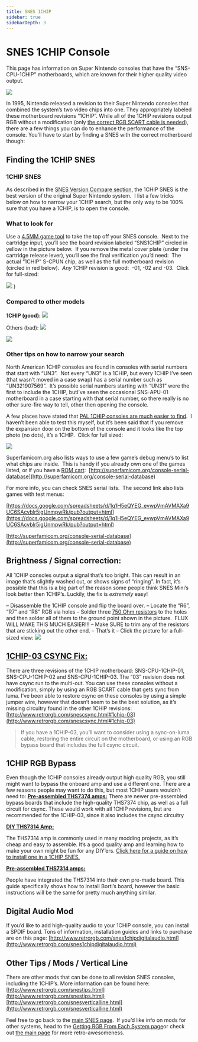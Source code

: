 ```yaml
---
title: SNES 1CHIP
sidebar: true
sidebarDepth: 3
---
```

# SNES 1CHIP Console

This page has information on Super Nintendo consoles that have the “SNS-CPU-1CHIP” motherboards, which are known for their higher quality video output.

![](https://cdn.retrorgb.com/images/1CHIPPage01.JPG)

In 1995, Nintendo released a revision to their Super Nintendo consoles that combined the system’s two video chips into one. They appropriately labeled these motherboard revisions “1CHIP”. While all of the 1CHIP revisions output RGB without a modification (only [the correct RGB SCART cable is needed](/consoles/snes/csync)), there are a few things you can do to enhance the performance of the console. You’ll have to start by finding a SNES with the correct motherboard though:


## Finding the 1CHIP SNES

### 1CHIP SNES

As described in the [SNES Version Compare section](/consoles/snes/version), the 1CHIP SNES is the best version of the original Super Nintendo system.  I list a few tricks below on how to narrow your 1CHIP search, but the only way to be 100% sure that you have a 1CHIP, is to open the console. 

### What to look for

Use a [4.5MM game tool](/tools) to take the top off your SNES console.  Next to the cartridge input, you’ll see the board revision labeled “SNS1CHIP” circled in yellow in the picture below.  If you remove the metal cover plate (under the cartridge release lever), you’ll see the final verification you’d need:  The actual “1CHIP” S-CPUN chip, as well as the full motherboard revision (circled in red below).  *Any* 1CHIP revision is good:  -01, -02 and -03.  Click for full-sized:

[![](https://cdn.retrorgb.com/images/1CHIP_small.jpg)](https://cdn.retrorgb.com/images/1CHIP.jpg)
)

### Compared to other models

**1CHIP (good):**
![](https://cdn.retrorgb.com/images/1CHIPPage01.JPG)

Others (bad):
![](https://cdn.retrorgb.com/images/1CHIPPage02.JPG)

![](https://cdn.retrorgb.com/images/1CHIPPage03.jpg)

### Other tips on how to narrow your search 

 North American 1CHIP consoles are found in consoles with serial numbers that start with “UN3”.  Not every “UN3” is a 1CHIP, but every 1CHIP I’ve seen (that wasn’t moved in a case swap) has a serial number such as “UN321907569”.  It’s possible serial numbers starting with “UN31” were the first to include the 1CHIP, butI’ve seen the occasional SNS-APU-01 motherboard in a case starting with that serial number, so there really is no other sure-fire way to tell, other then opening the console.

A few places have stated that [PAL 1CHIP consoles are much easier to find](https://www.button-bashers.nl/viewtopic.php?f=11&t=1834).  I haven’t been able to test this myself, but it’s been said that if you remove the expansion door on the bottom of the console and it looks like the top photo (no dots), it’s a 1CHIP.  Click for full sized:

[![](https://cdn.retrorgb.com/images/SNES1CHIPPALdots-small.jpg)](https://cdn.retrorgb.com/images/SNES1CHIPPALdots.jpg)

Superfamicom.org also lists ways to use a few game’s debug menu’s to list what chips are inside.  This is handy if you already own one of the games listed, or if you have a [ROM cart](/romcarts):  [http://superfamicom.org/console-serial-database](http://superfamicom.org/console-serial-database)
 
For more info, you can check SNES serial lists.  The second link also lists games with test menus:

[https://docs.google.com/spreadsheets/d/1q1H5eQYEG_evwpVmAVMAXa9UC6SAcvblr5igUnmpwRk/pub?output=html](https://docs.google.com/spreadsheets/d/1q1H5eQYEG_evwpVmAVMAXa9UC6SAcvblr5igUnmpwRk/pub?output=html)

[http://superfamicom.org/console-serial-database](http://superfamicom.org/console-serial-database)

## Brightness / Signal correction:

All 1CHIP consoles output a signal that’s too bright. This can result in an image that’s slightly washed out, or shows signs of “ringing”. In fact, it’s possible that this is a big part of the reason some people think SNES Mini’s look better then 1CHIP’s. Luckily, the fix is *extremely* easy!

 – Disassemble the 1CHIP console and flip the board over.
 – Locate the “R6”, “R7” and “R8” RGB via holes
 – Solder three [750 Ohm resistors](http://www.digikey.com/product-detail/en/RNMF14FTC750R/S750CACT-ND/2617532) to the holes and then solder all of them to the ground point shown in the picture.  FLUX WILL MAKE THIS MUCH EASIER!!!
 – Make SURE to trim any of the resistors that are sticking out the other end.
 – That’s it – Click the picture for a full-sized view:
 [![](https://cdn.retrorgb.com/images/1CHIPBrightnessAdjustment-small.jpg)](https://cdn.retrorgb.com/images/1CHIPBrightnessAdjustment.jpg)

## [1CHIP-03 CSYNC Fix:](snescsync.html#1chip-03)

There are three revisions of the 1CHIP motherboard: SNS-CPU-1CHIP-01, SNS-CPU-1CHIP-02 and SNS-CPU-1CHIP-03. The “03” revision does not have csync run to the multi-out. You can use these consoles without a modification, simply by using an RGB SCART cable that gets sync from luma. I’ve been able to restore csync on these consoles by using a simple jumper wire, however that doesn’t seem to be the best solution, as it’s missing circuitry found in the other 1CHIP revisions: [http://www.retrorgb.com/snescsync.html#1chip-03](http://www.retrorgb.com/snescsync.html#1chip-03)
> 
> If you have a 1CHIP-03, you’ll want to consider using a sync-on-luma cable, restoring the entire circuit on the motherboard, or using an RGB bypass board that includes the full csync circuit.

## 1CHIP RGB Bypass

 Even though the 1CHIP consoles already output high quality RGB, you still might want to bypass the onboard amp and use a different one. There are a few reasons people may want to do this, but most 1CHIP users wouldn’t need to:
 **[Pre-assembled THS7374 amps:](/consoles/snes/1chip/diy-ths-7314)**
 There are newer pre-assembled bypass boards that include the high-quality THS7374 chip, as well as a full circuit for csync. These would work with all 1CHIP revisions, but are recommended for the 1CHIP-03, since it also includes the csync circuitry
 
 **[DIY THS7314 Amp:](/consoles/snes/1chip/diy-ths-7314)**
 
 The THS7314 amp is commonly used in many modding projects, as it’s cheap and easy to assemble. It’s a good quality amp and learning how to make your own might be fun for any DIY’ers. [Click here for a guide on how to install one in a 1CHIP SNES.](/consoles/snes/1chip/diy-ths-7314)
 
 **[Pre-assembled THS7314 amps:](/consoles/snes/1chip/premade-ths-7314)**
 
 People have integrated the THS7314 into their own pre-made board. This guide specifically shows how to install Borti’s board, however the basic instructions will be the same for pretty much anything similar.

## Digital Audio Mod

If you’d like to add high-quality audio to your 1CHIP console, you can install a SPDIF board. Tons of information, installation guides and links to purchase are on this page: [http://www.retrorgb.com/snes1chipdigitalaudio.html](http://www.retrorgb.com/snes1chipdigitalaudio.html)

## Other Tips / Mods / Vertical Line

There are other mods that can be done to all revision SNES consoles, including the 1CHIP’s. More information can be found here:
[http://www.retrorgb.com/snestips.html](http://www.retrorgb.com/snestips.html)
[http://www.retrorgb.com/snesverticalline.html](http://www.retrorgb.com/snesverticalline.html)

Feel free to go back to the [main SNES page](/consoles/snes).  If you’d like info on mods for other systems, head to the [Getting RGB From Each System page](consoles/)or check out [the main page](/) for more retro-awesomeness.